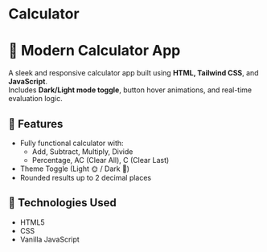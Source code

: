 # Calculator
# 🧮 Modern Calculator App

A sleek and responsive calculator app built using **HTML, Tailwind CSS**, and **JavaScript**.  
Includes **Dark/Light mode toggle**, button hover animations, and real-time evaluation logic.

## 🔑 Features
- Fully functional calculator with:
  - Add, Subtract, Multiply, Divide
  - Percentage, AC (Clear All), C (Clear Last)
- Theme Toggle (Light 🌞 / Dark 🌙)
- Rounded results up to 2 decimal places

## 🚀 Technologies Used
- HTML5
- CSS
- Vanilla JavaScript
